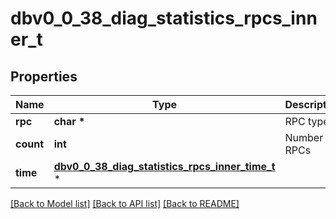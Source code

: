 # dbv0_0_38_diag_statistics_rpcs_inner_t

## Properties
Name | Type | Description | Notes
------------ | ------------- | ------------- | -------------
**rpc** | **char \*** | RPC type | [optional] 
**count** | **int** | Number of RPCs | [optional] 
**time** | [**dbv0_0_38_diag_statistics_rpcs_inner_time_t**](dbv0_0_38_diag_statistics_rpcs_inner_time.md) \* |  | [optional] 

[[Back to Model list]](../README.md#documentation-for-models) [[Back to API list]](../README.md#documentation-for-api-endpoints) [[Back to README]](../README.md)


